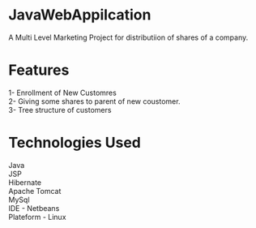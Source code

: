 # JavaWebAppilcation
A Multi Level Marketing Project for distributiion of shares of a company.
# Features
1- Enrollment of New Customres</br>
2- Giving some shares to parent of new coustomer.</br>
3- Tree structure of customers</br>
# Technologies Used</br>
Java</br>
JSP</br>
Hibernate</br>
Apache Tomcat</br>
MySql</br>
IDE - Netbeans</br>
Plateform - Linux</br>
